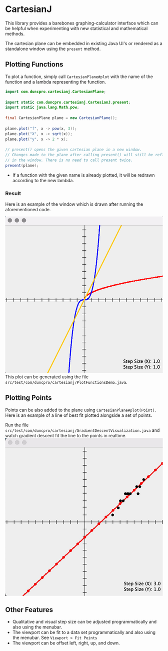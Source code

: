 # CartesianJ 
This library provides a barebones graphing-calculator
interface which can be helpful when experimenting with new statistical and mathematical methods.

The cartesian plane can be embedded in existing Java UI's or rendered
as a standalone window using the `present` method.

## Plotting Functions
To plot a function, simply call `CartesianPlane#plot` with the name of the function
and a lambda representing the function. 
````java
import com.duncpro.cartesianj.CartesianPlane;

import static com.duncpro.cartesianj.CartesianJ.present;
import static java.lang.Math.pow;

final CartesianPlane plane = new CartesianPlane();

plane.plot("f", x -> pow(x, 3));
plane.plot("X", x -> sqrt(x));
plane.plot("y", x -> 2 * x);

// present() opens the given cartesian plane in a new window.
// Changes made to the plane after calling present() will still be reflected
// in the window. There is no need to call present twice.
present(plane);
````
* If a function with the given name is already plotted, it will be redrawn according to the new lambda.

### Result
Here is an example of the window which is drawn after running the aforementioned code.

![](plot-functions-demo.png)
This plot can be generated using the file `src/test/com/duncpro/cartesianj/PlotFunctionsDemo.java`.
## Plotting Points
Points can be also added to the plane using `CartesianPlane#plot(Point)`.
Here is an example of a line of best fit plotted alongside a set of points.

Run the file `src/test/com/duncpro/cartesianj/GradientDescentVisualization.java` and watch gradient descent
fit the line to the points in realtime.
![](gradient-descent.jpg)

## Other Features
- Qualitative and visual step size can be adjusted programmatically and
also using the menubar.
- The viewport can be fit to a data set programmatically and also using the menubar.
See `Viewport > Fit Points`
- The viewport can be offset left, right, up, and down.  
